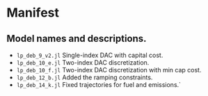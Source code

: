 # Manifest
## Model names and descriptions.
- `lp_deb_9_v2.jl`
Single-index DAC with capital cost.
- `lp_deb_10_e.jl`
Two-index DAC discretization.
- `lp_deb_10_f.jl`
Two-index DAC discretization with min cap cost.
- `lp_deb_12_b.jl` 
Added the ramping constraints. 
- `lp_deb_14_k.jl`
Fixed trajectories for fuel and emissions.`
